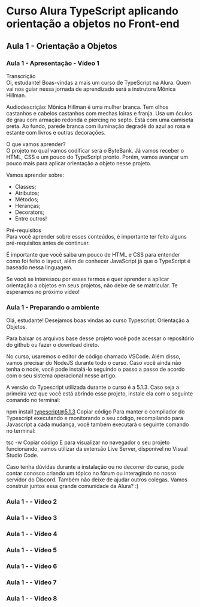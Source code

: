 # Curso Alura TypeScript aplicando orientação a objetos no Front-end

## Aula 1 - Orientação a Objetos

### Aula 1 - Apresentação - Vídeo 1

Transcrição  
Oi, estudante! Boas-vindas a mais um curso de TypeScript na Alura. Quem vai nos guiar nessa jornada de aprendizado será a instrutora Mônica Hillman.

Audiodescrição: Mônica Hillman é uma mulher branca. Tem olhos castanhos e cabelos castanhos com mechas loiras e franja. Usa um óculos de grau com armação redonda e piercing no septo. Está com uma camiseta preta. Ao fundo, parede branca com iluminação degradê do azul ao rosa e estante com livros e outras decorações.

O que vamos aprender?  
O projeto no qual vamos codificar será o ByteBank. Já vamos receber o HTML, CSS e um pouco do TypeScript pronto. Porém, vamos avançar um pouco mais para aplicar orientação a objeto nesse projeto.

Vamos aprender sobre:

- Classes;
- Atributos;
- Métodos;
- Heranças;
- Decorators;
- Entre outros!

Pré-requisitos  
Para você aprender sobre esses conteúdos, é importante ter feito alguns pré-requisitos antes de continuar.

É importante que você saiba um pouco de HTML e CSS para entender como foi feito o layout, além de conhecer JavaScript já que o TypeScript é baseado nessa linguagem.

Se você se interessou por esses termos e quer aprender a aplicar orientação a objetos em seus projetos, não deixe de se matricular. Te esperamos no próximo vídeo!

### Aula 1 - Preparando o ambiente

Olá, estudante! Desejamos boas vindas ao curso Typescript: Orientação a Objetos.

Para baixar os arquivos base desse projeto você pode acessar o repositório do github ou fazer o download direto.

No curso, usaremos o editor de código chamado VSCode. Além disso, vamos precisar do NodeJS durante todo o curso. Caso você ainda não tenha o node, você pode instalá-lo seguindo o passo a passo de acordo com o seu sistema operacional nesse artigo.

A versão do Typescript utilizada durante o curso é a 5.1.3. Caso seja a primeira vez que você está abrindo esse projeto, instale ela com o seguinte comando no terminal:

npm install typescript@5.1.3
Copiar código
Para manter o compilador do Typescript executando e monitorando o seu código, recompilando para Javascript a cada mudança, você também executará o seguinte comando no terminal:

tsc -w
Copiar código
E para visualizar no navegador o seu projeto funcionando, vamos utilizar da extensão Live Server, disponível no Visual Studio Code.

Caso tenha dúvidas durante a instalação ou no decorrer do curso, pode contar conosco criando um tópico no fórum ou interagindo no nosso servidor do Discord. Também não deixe de ajudar outros colegas. Vamos construir juntos essa grande comunidade da Alura? :)

### Aula 1 -  - Vídeo 2
### Aula 1 -  - Vídeo 3
### Aula 1 -  - Vídeo 4
### Aula 1 -  - Vídeo 5
### Aula 1 -  - Vídeo 6
### Aula 1 -  - Vídeo 7
### Aula 1 -  - Vídeo 8
